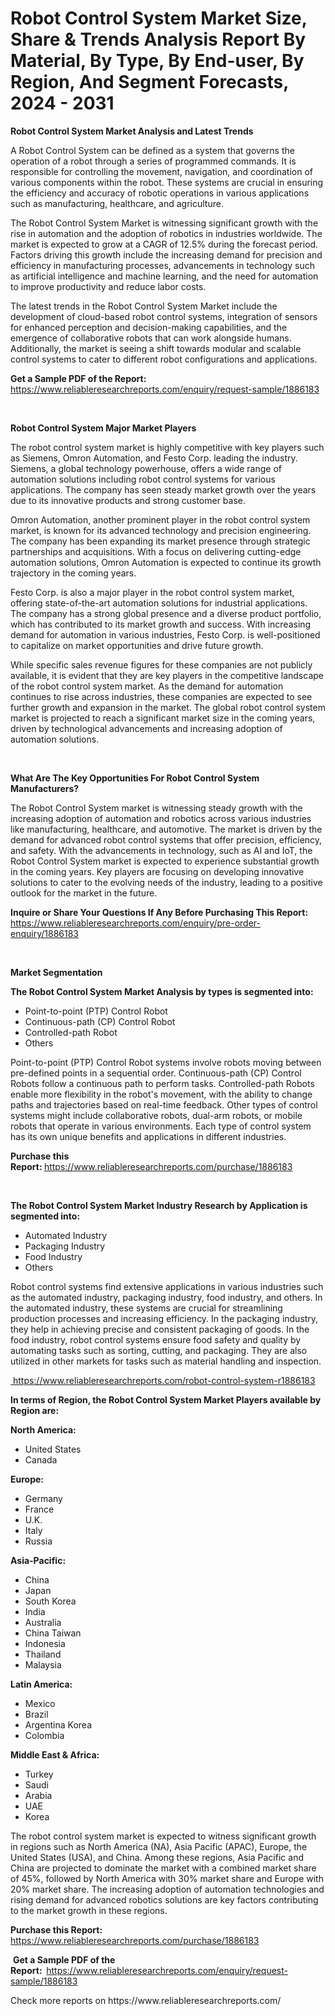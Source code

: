 <p><h1>Robot Control System Market Size, Share & Trends Analysis Report By Material, By Type, By End-user, By Region, And Segment Forecasts, 2024 - 2031</h1></p><p><strong>Robot Control System Market Analysis and Latest Trends</strong></p>
<p><p>A Robot Control System can be defined as a system that governs the operation of a robot through a series of programmed commands. It is responsible for controlling the movement, navigation, and coordination of various components within the robot. These systems are crucial in ensuring the efficiency and accuracy of robotic operations in various applications such as manufacturing, healthcare, and agriculture.</p><p>The Robot Control System Market is witnessing significant growth with the rise in automation and the adoption of robotics in industries worldwide. The market is expected to grow at a CAGR of 12.5% during the forecast period. Factors driving this growth include the increasing demand for precision and efficiency in manufacturing processes, advancements in technology such as artificial intelligence and machine learning, and the need for automation to improve productivity and reduce labor costs.</p><p>The latest trends in the Robot Control System Market include the development of cloud-based robot control systems, integration of sensors for enhanced perception and decision-making capabilities, and the emergence of collaborative robots that can work alongside humans. Additionally, the market is seeing a shift towards modular and scalable control systems to cater to different robot configurations and applications.</p></p>
<p><strong>Get a Sample PDF of the Report:&nbsp;</strong> <a href="https://www.reliableresearchreports.com/enquiry/request-sample/1886183">https://www.reliableresearchreports.com/enquiry/request-sample/1886183</a></p>
<p>&nbsp;</p>
<p><strong>Robot Control System Major Market Players</strong></p>
<p><p>The robot control system market is highly competitive with key players such as Siemens, Omron Automation, and Festo Corp. leading the industry. Siemens, a global technology powerhouse, offers a wide range of automation solutions including robot control systems for various applications. The company has seen steady market growth over the years due to its innovative products and strong customer base.</p><p>Omron Automation, another prominent player in the robot control system market, is known for its advanced technology and precision engineering. The company has been expanding its market presence through strategic partnerships and acquisitions. With a focus on delivering cutting-edge automation solutions, Omron Automation is expected to continue its growth trajectory in the coming years.</p><p>Festo Corp. is also a major player in the robot control system market, offering state-of-the-art automation solutions for industrial applications. The company has a strong global presence and a diverse product portfolio, which has contributed to its market growth and success. With increasing demand for automation in various industries, Festo Corp. is well-positioned to capitalize on market opportunities and drive future growth.</p><p>While specific sales revenue figures for these companies are not publicly available, it is evident that they are key players in the competitive landscape of the robot control system market. As the demand for automation continues to rise across industries, these companies are expected to see further growth and expansion in the market. The global robot control system market is projected to reach a significant market size in the coming years, driven by technological advancements and increasing adoption of automation solutions.</p></p>
<p>&nbsp;</p>
<p><strong>What Are The Key Opportunities For Robot Control System Manufacturers?</strong></p>
<p><p>The Robot Control System market is witnessing steady growth with the increasing adoption of automation and robotics across various industries like manufacturing, healthcare, and automotive. The market is driven by the demand for advanced robot control systems that offer precision, efficiency, and safety. With the advancements in technology, such as AI and IoT, the Robot Control System market is expected to experience substantial growth in the coming years. Key players are focusing on developing innovative solutions to cater to the evolving needs of the industry, leading to a positive outlook for the market in the future.</p></p>
<p><strong>Inquire or Share Your Questions If Any Before Purchasing This Report:</strong> <a href="https://www.reliableresearchreports.com/enquiry/pre-order-enquiry/1886183">https://www.reliableresearchreports.com/enquiry/pre-order-enquiry/1886183</a></p>
<p>&nbsp;</p>
<p><strong>Market Segmentation</strong></p>
<p><strong>The Robot Control System Market Analysis by types is segmented into:</strong></p>
<p><ul><li>Point-to-point (PTP) Control Robot</li><li>Continuous-path (CP) Control Robot</li><li>Controlled-path Robot</li><li>Others</li></ul></p>
<p><p>Point-to-point (PTP) Control Robot systems involve robots moving between pre-defined points in a sequential order. Continuous-path (CP) Control Robots follow a continuous path to perform tasks. Controlled-path Robots enable more flexibility in the robot's movement, with the ability to change paths and trajectories based on real-time feedback. Other types of control systems might include collaborative robots, dual-arm robots, or mobile robots that operate in various environments. Each type of control system has its own unique benefits and applications in different industries.</p></p>
<p><strong>Purchase this Report:&nbsp;</strong><a href="https://www.reliableresearchreports.com/purchase/1886183">https://www.reliableresearchreports.com/purchase/1886183</a></p>
<p>&nbsp;</p>
<p><strong>The Robot Control System Market Industry Research by Application is segmented into:</strong></p>
<p><ul><li>Automated Industry</li><li>Packaging Industry</li><li>Food Industry</li><li>Others</li></ul></p>
<p><p>Robot control systems find extensive applications in various industries such as the automated industry, packaging industry, food industry, and others. In the automated industry, these systems are crucial for streamlining production processes and increasing efficiency. In the packaging industry, they help in achieving precise and consistent packaging of goods. In the food industry, robot control systems ensure food safety and quality by automating tasks such as sorting, cutting, and packaging. They are also utilized in other markets for tasks such as material handling and inspection.</p></p>
<p><a href="https://www.reliableresearchreports.com/robot-control-system-r1886183">&nbsp;https://www.reliableresearchreports.com/robot-control-system-r1886183</a></p>
<p><strong>In terms of Region, the Robot Control System Market Players available by Region are:</strong></p>
<p>
    <p> <strong> North America: </strong>
        <ul>
            <li>United States</li>
            <li>Canada</li>
        </ul>
        </p> 
    <p> <strong> Europe: </strong>
        <ul>
            <li>Germany</li>
            <li>France</li>
            <li>U.K.</li>
            <li>Italy</li>
            <li>Russia</li>
        </ul>
        </p> 
    <p> <strong> Asia-Pacific: </strong>
        <ul>
            <li>China</li>
            <li>Japan</li>
            <li>South Korea</li>
            <li>India</li>
            <li>Australia</li>
            <li>China Taiwan</li>
            <li>Indonesia</li>
            <li>Thailand</li>
            <li>Malaysia</li>
        </ul>
        </p> 
    <p> <strong> Latin America: </strong>
        <ul>
            <li>Mexico</li>
            <li>Brazil</li>
            <li>Argentina Korea</li>
            <li>Colombia</li>
        </ul>
        </p> 
    <p> <strong> Middle East & Africa: </strong>
        <ul>
            <li>Turkey</li>
            <li>Saudi</li>
            <li>Arabia</li>
            <li>UAE</li>
            <li>Korea</li>
        </ul>
    </p>
    </p>
<p><p>The robot control system market is expected to witness significant growth in regions such as North America (NA), Asia Pacific (APAC), Europe, the United States (USA), and China. Among these regions, Asia Pacific and China are projected to dominate the market with a combined market share of 45%, followed by North America with 30% market share and Europe with 20% market share. The increasing adoption of automation technologies and rising demand for advanced robotics solutions are key factors contributing to the market growth in these regions.</p></p>
<p><strong>Purchase this Report: </strong><a href="https://www.reliableresearchreports.com/purchase/1886183">https://www.reliableresearchreports.com/purchase/1886183</a></p>
<p>&nbsp;<strong>Get a Sample PDF of the Report:&nbsp;&nbsp;</strong><a href="https://www.reliableresearchreports.com/enquiry/request-sample/1886183">https://www.reliableresearchreports.com/enquiry/request-sample/1886183</a></p>
<p><strong></strong></p>
<p>Check more reports on https://www.reliableresearchreports.com/</p>